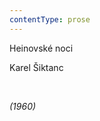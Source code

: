 ```yaml
---
contentType: prose
---
```


<section>

Heinovské noci

Karel Šiktanc

  

<div class="centered">

_(1960)_

</div>

</section>
